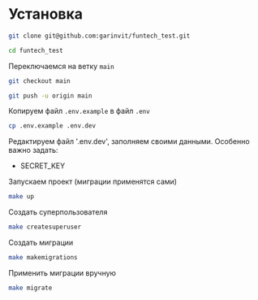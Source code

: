 # Установка

```bash
git clone git@github.com:garinvit/funtech_test.git

cd funtech_test
```

Переключаемся на ветку `main`

```bash
git checkout main

git push -u origin main
```

Копируем файл `.env.example` в файл `.env`

```bash
cp .env.example .env.dev
```

Редактируем файл '.env.dev', 
заполняем своими данными.
Особенно важно задать:
- SECRET_KEY

Запускаем проект
(миграции применятся сами)

```bash
make up
```

Создать суперпользователя

```bash
make createsuperuser
```

Создать миграции

```bash
make makemigrations
```

Применить миграции вручную

```bash
make migrate
```